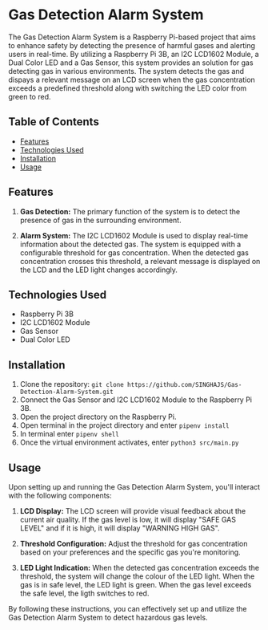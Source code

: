 # Gas Detection Alarm System

The Gas Detection Alarm System is a Raspberry Pi-based project that aims to enhance safety by detecting the presence of harmful gases and alerting users in real-time. By utilizing a Raspberry Pi 3B, an I2C LCD1602 Module, a Dual Color LED and a Gas Sensor, this system provides an solution for gas detecting gas in various environments. The system detects the gas and dispays a relevant message on an LCD screen when the gas concentration exceeds a predefined threshold along with switching the LED color from green to red.

## Table of Contents

- [Features](#features)
- [Technologies Used](#technologies-used)
- [Installation](#installation)
- [Usage](#usage)

## Features

1. **Gas Detection:** The primary function of the system is to detect the presence of gas in the surrounding environment. 

2. **Alarm System:** The I2C LCD1602 Module is used to display real-time information about the detected gas. The system is equipped with a configurable threshold for gas concentration. When the detected gas concentration crosses this threshold, a relevant message is displayed on the LCD and the LED light changes accordingly. 

## Technologies Used

- Raspberry Pi 3B
- I2C LCD1602 Module
- Gas Sensor
- Dual Color LED

## Installation

1. Clone the repository: `git clone https://github.com/SINGHAJS/Gas-Detection-Alarm-System.git`
2. Connect the Gas Sensor and I2C LCD1602 Module to the Raspberry Pi 3B.
3. Open the project directory on the Raspberry Pi.
4. Open terminal in the project directory and enter `pipenv install`
5. In terminal enter `pipenv shell`
6. Once the virtual environment activates, enter `python3 src/main.py`

## Usage

Upon setting up and running the Gas Detection Alarm System, you'll interact with the following components:

1. **LCD Display:** The LCD screen will provide visual feedback about the current air quality. If the gas level is low, it will display "SAFE GAS LEVEL" and if it is high, it will display "WARNING HIGH GAS".

2. **Threshold Configuration:** Adjust the threshold for gas concentration based on your preferences and the specific gas you're monitoring.

3. **LED Light Indication:** When the detected gas concentration exceeds the threshold, the system will change the colour of the LED light. When the gas is in safe level, the LED light is green. When the gas level exceeds the safe level, the ligth switches to red.

By following these instructions, you can effectively set up and utilize the Gas Detection Alarm System to detect hazardous gas levels.
